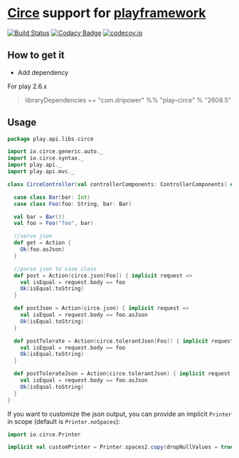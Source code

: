 [Circe](https://github.com/travisbrown/circe) support for [playframework](https://playframework.com/)
=====================================================================================================
[![Build Status](https://travis-ci.org/jilen/play-circe.svg?branch=master)](https://travis-ci.org/jilen/play-circe)
[![Codacy Badge](https://api.codacy.com/project/badge/grade/c9fcd36a885546f8b9d2a427853e5353)](https://www.codacy.com/app/jilen-zhang/play-circe)
[![codecov.io](https://codecov.io/github/jilen/play-circe/coverage.svg?branch=master)](https://codecov.io/github/jilen/play-circe?branch=master)

How to get it
-------------

- Add dependency

For play 2.6.x

> libraryDependencies += "com.dripower" %% "play-circe" % "2608.5"


Usage
-----

```scala
package play.api.libs.circe

import io.circe.generic.auto._
import io.circe.syntax._
import play.api._
import play.api.mvc._

class CirceController(val controllerComponents: ControllerComponents) extends BaseController with Circe {

  case class Bar(bar: Int)
  case class Foo(foo: String, bar: Bar)

  val bar = Bar(1)
  val foo = Foo("foo", bar)

  //serve json
  def get = Action {
    Ok(foo.asJson)
  }

  //parse json to case class
  def post = Action(circe.json[Foo]) { implicit request =>
    val isEqual = request.body == foo
    Ok(isEqual.toString)
  }

  def postJson = Action(circe.json) { implicit request =>
    val isEqual = request.body == foo.asJson
    Ok(isEqual.toString)
  }

  def postTolerate = Action(circe.tolerantJson[Foo]) { implicit request =>
    val isEqual = request.body == foo
    Ok(isEqual.toString)
  }

  def postTolerateJson = Action(circe.tolerantJson) { implicit request =>
    val isEqual = request.body == foo.asJson
    Ok(isEqual.toString)
  }
}
```

If you want to customize the json output, you can provide an implicit `Printer` in scope 
(default is `Printer.noSpaces`):

```scala
import io.circe.Printer

implicit val customPrinter = Printer.spaces2.copy(dropNullValues = true)
```
